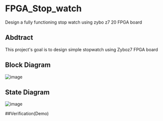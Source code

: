 # FPGA_Stop_watch
Design a fully functioning stop watch using zybo z7 20 FPGA board

## Abdtract
This project's goal is to design simple stopwatch using Zyboz7 FPGA board

## Block Diagram
![image](https://user-images.githubusercontent.com/33273567/225537582-b1b94624-1cdd-42d9-80b3-a6191b8bb093.png)


## State Diagram
![image](https://user-images.githubusercontent.com/33273567/225537604-622272ef-606e-4f73-a0e7-58a4b0d23324.png)

##Verification(Demo)
